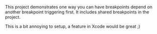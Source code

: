 
This project demonstrates one way you can have breakpoints depend on another breakpoint triggering first. It includes shared breakpoints in the project.

This is a bit annoying to setup, a feature in Xcode would be great ;)

